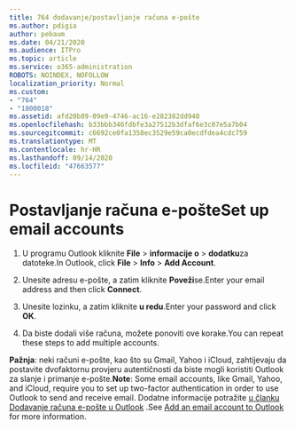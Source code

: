 ```yaml
---
title: 764 dodavanje/postavljanje računa e-pošte
ms.author: pdigia
author: pebaum
ms.date: 04/21/2020
ms.audience: ITPro
ms.topic: article
ms.service: o365-administration
ROBOTS: NOINDEX, NOFOLLOW
localization_priority: Normal
ms.custom:
- "764"
- "1800018"
ms.assetid: afd20b89-09e9-4746-ac16-e282382dd948
ms.openlocfilehash: b33bbb346fdbfe3a27512b3dfaf6e3c07e5a7b04
ms.sourcegitcommit: c6692ce0fa1358ec3529e59ca0ecdfdea4cdc759
ms.translationtype: MT
ms.contentlocale: hr-HR
ms.lasthandoff: 09/14/2020
ms.locfileid: "47663577"
---
```

# <a name="set-up-email-accounts"></a><span data-ttu-id="db319-102">Postavljanje računa e-pošte</span><span class="sxs-lookup"><span data-stu-id="db319-102">Set up email accounts</span></span>

1. <span data-ttu-id="db319-103">U programu Outlook kliknite **File**  >  **informacije o**  >  **dodatku**za datoteke.</span><span class="sxs-lookup"><span data-stu-id="db319-103">In Outlook, click **File** > **Info** > **Add Account**.</span></span>

2. <span data-ttu-id="db319-104">Unesite adresu e-pošte, a zatim kliknite **Poveži**se.</span><span class="sxs-lookup"><span data-stu-id="db319-104">Enter your email address and then click **Connect**.</span></span>

3. <span data-ttu-id="db319-105">Unesite lozinku, a zatim kliknite **u redu**.</span><span class="sxs-lookup"><span data-stu-id="db319-105">Enter your password and click **OK**.</span></span>

4. <span data-ttu-id="db319-106">Da biste dodali više računa, možete ponoviti ove korake.</span><span class="sxs-lookup"><span data-stu-id="db319-106">You can repeat these steps to add multiple accounts.</span></span>

<span data-ttu-id="db319-107">**Pažnja**: neki računi e-pošte, kao što su Gmail, Yahoo i iCloud, zahtijevaju da postavite dvofaktornu provjeru autentičnosti da biste mogli koristiti Outlook za slanje i primanje e-pošte.</span><span class="sxs-lookup"><span data-stu-id="db319-107">**Note**: Some email accounts, like Gmail, Yahoo, and iCloud, require you to set up two-factor authentication in order to use Outlook to send and receive email.</span></span> <span data-ttu-id="db319-108">Dodatne informacije potražite [u članku Dodavanje računa e-pošte u Outlook](https://support.office.com/article/6e27792a-9267-4aa4-8bb6-c84ef146101b.aspx) .</span><span class="sxs-lookup"><span data-stu-id="db319-108">See [Add an email account to Outlook](https://support.office.com/article/6e27792a-9267-4aa4-8bb6-c84ef146101b.aspx) for more information.</span></span>
  